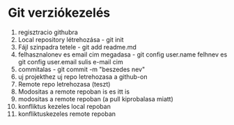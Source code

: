 # Git verziókezelés

1. regisztracio githubra
1. Local repository létrehozása - git init
1. Fájl szinpadra tetele - git add readme.md
1. felhasznalonev es email cim megadasa - git config user.name felhnev es git config user.email sulis e-mail cim
1. commitalas - git commit -m "beszedes nev"
1. uj projekthez uj repo letrehozasa a github-on
1. Remote repo letrehozasa (teszt)
1. Modositas a remote repoban is es itt is 
1. modositas a remote repoban (a pull kiprobalasa miatt)
1. konfliktus kezeles local repoban
1. konfliktuskezeles remote repoban
